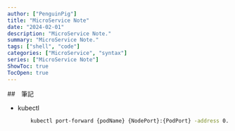 ```yaml
---
author: ["PenguinPig"]
title: "MicroService Note"
date: "2024-02-01"
description: "MicroService Note."
summary: "MicroService Note."
tags: ["shell", "code"]
categories: ["MicroService", "syntax"]
series: ["MicroService Note"]
ShowToc: true
TocOpen: true
---
```


##　筆記

- kubectl
    ```sh
        kubectl port-forward {podName} {NodePort}:{PodPort} -address 0.0.0.0
    ```